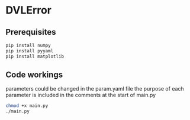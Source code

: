 # DVLError

## Prerequisites

```bash
pip install numpy
pip install pyyaml
pip install matplotlib
```

## Code workings

parameters could be changed in the param.yaml file
the purpose of each parameter is included in the comments at the start of main.py
```bash
chmod +x main.py
./main.py
```
